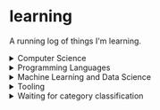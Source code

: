 # learning
A running log of things I'm learning.

<details>
  <summary>Computer Science</summary>

### Problem Solving and learning
|Resource|Progress|
|---|---|
|[Article: Problem Solving Skills](https://ryanstutorials.net/problem-solving-skills/)|✅|
|[Article: Techniques for Efficiently Learning Programming Languages](https://www.flyingmachinestudios.com/programming/learn-programming-languages-efficiently/)|✅|
|[Video: How might we learn?](https://andymatuschak.org/hmwl/)|✅|

### General Computer Science
|Resource|Progress|
|---|---|
|[Effective Computation in Physics]()`5/10 chapters`|⬜|

### Maths must
	
|Resource|Progress|
|---|---|
|[Course: Stanford CS109 Probability for Computer Scientists](https://www.youtube.com/watch?v=2MuDZIAzBMY&list=PLoROMvodv4rOpr_A7B9SriE_iZmkanvUg)`0/29 lectures`|⬜|
|[Book: A First Course in Probability, by Sheldon Ross](https://chengzhaoxi.xyz/download/pdf/book/A-First-Course-in-Probability.pdf)`0/10 chapters`|⬜|
|[Course: Introduction to Probability](https://uni.dcdev.ro/y2s2/ps/Introduction%20to%20Probability%20by%20Joseph%20K.%20Blitzstein,%20Jessica%20Hwang%20(z-lib.org).pdf)`0/13 chapters`|⬜|
|[Course: An Introduction to Statistical Learning ](https://www.youtube.com/watch?v=LvySJGj-88U&list=PLoROMvodv4rPP6braWoRt5UCXYZ71GZIQ)|
|---|---|
|[Course: Linear Algebra](https://ocw.mit.edu/courses/18-06-linear-algebra-spring-2010/video_galleries/video-lectures/)`0/34 lectures`|⬜|


### Maths complementary
|[Course: An Introduction to Statistical Learning with Applications in Python](https://www.youtube.com/watch?v=LvySJGj-88U&list=PLoROMvodv4rPP6braWoRt5UCXYZ71GZIQ)|⬜|
|[Datacamp: Foundations of Probability in Python](https://www.datacamp.com/courses/foundations-of-probability-in-python)|⬜|
|[Datacamp: Introduction to Statistics](https://www.datacamp.com/courses/introduction-to-statistics)|⬜|
|[Datacamp: Introduction to Statistics in Python](https://www.datacamp.com/courses/introduction-to-statistics-in-python)|⬜|
|[Datacamp: Hypothesis Testing in Python](https://www.datacamp.com/courses/hypothesis-testing-in-python)|⬜|
|[Datacamp: Statistical Thinking in Python (Part 1)](https://www.datacamp.com/courses/statistical-thinking-in-python-part-1)|⬜|
|[Datacamp: Statistical Thinking in Python (Part 2)](https://www.datacamp.com/courses/statistical-thinking-in-python-part-2)|⬜|
|[Datacamp: Experimental Design in Python](https://datacamp.com/courses/experimental-design-in-python)|⬜|
|[Datacamp: Practicing Statistics Interview Questions in Python](https://www.datacamp.com/courses/practicing-statistics-interview-questions-in-python)|⬜|
|[edX: Essential Statistics for Data Analysis using Excel](https://www.edx.org/course/essential-statistics-data-analysis-using-microsoft-dat222x-1)|⬜|
|[Udacity: Intro to Inferential Statistics](https://www.udacity.com/course/intro-to-inferential-statistics--ud201)|⬜|
|[MIT 18.06 Linear Algebra, Spring 2005](https://www.youtube.com/playlist?list=PLE7DDD91010BC51F8)|⬜|
|[Udacity: Eigenvectors and Eigenvalues](https://www.udacity.com/course/eigenvectors-and-eigenvalues--ud104)|⬜|
|[Udacity: Linear Algebra Refresher](https://www.udacity.com/course/linear-algebra-refresher-course--ud953)|⬜|
|[Youtube: Essence of linear algebra](https://www.youtube.com/playlist?list=PLZHQObOWTQDPD3MizzM2xVFitgF8hE_ab)|⬜|

### Databases
|Resource|Progress|
|---|---|

</details>

<details>
  <summary>Programming Languages</summary>

### Python Programming

|Resource|Progress|
|---|---|
|[Book: Learning Scientific Programming with Python](https://scipython.com/books/book2/)`0/10 chapters`|⬜|
|[Book: From Python to Numpy](https://www.labri.fr/perso/nrougier/from-python-to-numpy/)`0/10 chapters`|⬜|

</details>

<details>
  <summary>Machine Learning and Data Science</summary>

### Data Science
|Resource|Progress|
|---|---|
|[Interactive: DataWars Practice Data Sciencewith Real Life Projects](https://www.datawars.io/#features)|⬜|

### Machine Learning System Design
|Resource|Progress|
|---|---|
|[Book: Designing Machine Learning Systems](https://www.oreilly.com/library/view/designing-machine-learning/9781098107956/)|⬜|
|[Book: Designing Machine Learning Systems]()|⬜|
|[Neetcode: System Design for Beginners](https://neetcode.io/courses/system-design-for-beginners/0)|⬜|
|[Neetcode: System Design Interview](https://neetcode.io/courses/system-design-interview)|⬜|
|[Datacamp: Customer Analytics & A/B Testing in Python](https://www.datacamp.com/courses/customer-analytics-ab-testing-in-python)|⬜|
|[Datacamp: A/B Testing in Python](https://www.datacamp.com/courses/ab-testing-in-python)|⬜|
|[Udacity: A/B Testing](https://www.udacity.com/course/ab-testing--ud257)|⬜|
|[Datacamp: MLOps Concepts](https://www.datacamp.com/courses/mlops-concepts)|⬜|
|[Datacamp: Machine Learning Monitoring Concepts](https://www.datacamp.com/courses/machine-learning-monitoring-concepts)|⬜|

### Traditional Machine Learning

|Resource|Progress|
|---|---|
|[Book: Artificial Intelligence: A modern approach](https://aima.cs.berkeley.edu)`0/26 lessons`|⬜|
|[StatQuest: A Gentle Introduction to Machine Learning](https://www.youtube.com/watch?v=Gv9_4yMHFhI&list=PLblh5JKOoLUICTaGLRoHQDuF_7q2GfuJF&index=2)`0/104 lessons`|⬜|
|[Course: Introduction to Machine Learning](https://sebastianraschka.com/blog/2021/ml-course.html)`0/6 lessons`|⬜|
|[Book: Hands-On Machine Learning with Scikit-Learn, Keras, and TensorFlow, 2nd Edition](https://www.oreilly.com/library/view/hands-on-machine-learning/9781492032632/)|⬜|
|[Book: A Machine Learning Primer](https://www.confetti.ai/assets/ml-primer/ml_primer.pdf)|⬜|
|[Book: Grokking Machine Learning](https://www.manning.com/books/grokking-machine-learning)|⬜|
|[Book: The StatQuest Illustrated Guide To Machine Learning](https://www.amazon.com/StatQuest-Illustrated-Guide-Machine-Learning/dp/B0BLM4TLPY)|⬜|
|[Book: Machine Learning: A Probabilistic Perspective](https://probml.github.io/pml-book/book0.html)|⬜|
|[Book: Probabilistic Machine Learning: An Introduction](https://probml.github.io/pml-book/book1.html)|⬜|
|[Book: Probabilistic Machine Learning: Advanced Topics](https://probml.github.io/pml-book/book2.html)|⬜|
|[Book: Information Theory, Inference and Learning Algorithms](https://www.amazon.com/Information-Theory-Inference-Learning-Algorithms/dp/0521642981)|⬜|
|[Datacamp: Ensemble Methods in Python](https://www.datacamp.com/courses/ensemble-methods-in-python)|⬜|
|[Datacamp: Extreme Gradient Boosting with XGBoost](https://www.datacamp.com/courses/extreme-gradient-boosting-with-xgboost)|⬜|
|[Datacamp: Clustering Methods with SciPy](https://www.datacamp.com/courses/clustering-methods-with-scipy)|⬜|
|[Datacamp: Unsupervised Learning in Python](https://www.datacamp.com/courses/unsupervised-learning-in-python)|⬜|
|[Udacity: Segmentation and Clustering](https://www.udacity.com/course/segmentation-and-clustering--ud981)|⬜|
|[edX: Implementing Predictive Analytics with Spark in Azure HDInsight](https://www.edx.org/course/implementing-predictive-analytics-spark-microsoft-dat202-3x-2)|⬜|
|[Datacamp: Supervised Learning with scikit-learn](https://www.datacamp.com/courses/supervised-learning-with-scikit-learn)|⬜|
|[Datacamp: Machine Learning with Tree-Based Models in Python](https://www.datacamp.com/courses/machine-learning-with-tree-based-models-in-python)|⬜|
|[Datacamp: Linear Classifiers in Python](https://www.datacamp.com/courses/linear-classifiers-in-python)|⬜|
|[Datacamp: Model Validation in Python](https://www.datacamp.com/courses/model-validation-in-python)|⬜|
|[Datacamp: Hyperparameter Tuning in Python](https://www.datacamp.com/courses/hyperparameter-tuning-in-python)|⬜|
|[Datacamp: HR Analytics in Python: Predicting Employee Churn](https://www.datacamp.com/courses/hr-analytics-in-python-predicting-employee-churn)|⬜|
|[Datacamp: Predicting Customer Churn in Python](https://www.datacamp.com/courses/predicting-customer-churn-in-python)|⬜|
|[Datacamp: Dimensionality Reduction in Python](https://www.datacamp.com/courses/dimensionality-reduction-in-python)|⬜|
|[Datacamp: Preprocessing for Machine Learning in Python](https://www.datacamp.com/courses/preprocessing-for-machine-learning-in-python)|⬜|
|[Datacamp: Data Types for Data Science](https://www.datacamp.com/courses/data-types-for-data-science)|⬜|
|[Datacamp: Cleaning Data in Python](https://www.datacamp.com/courses/cleaning-data-in-python)|⬜|
|[Datacamp: Feature Engineering for Machine Learning in Python](https://www.datacamp.com/courses/feature-engineering-for-machine-learning-in-python)|⬜|
|[Datacamp: Predicting CTR with Machine Learning in Python](https://www.datacamp.com/courses/predicting-ctr-with-machine-learning-in-python)|⬜|
|[Datacamp: Intro to Financial Concepts using Python](https://www.datacamp.com/courses/intro-to-financial-concepts-using-python)|⬜|
|[Datacamp: Fraud Detection in Python](https://www.datacamp.com/courses/fraud-detection-in-python)|⬜|


### Deep Learning

|Resource|Progress|
|---|---|
|[Course: Deep Learning for Computer Vision](https://www.youtube.com/playlist?list=PLzUTmXVwsnXod6WNdg57Yc3zFx_f-RYsq)`0/16 lectures`|⬜|
|[Course: Deep Learning for Computer Vision - Notes](https://cs231n.github.io/classification/)`0/16 lectures`|⬜|
|[Course: Practical Deep Learning](https://course.fast.ai)`0/25 lectures`|⬜|
|[Course: Introduction to Deep Learning](https://sebastianraschka.com/blog/2021/dl-course.html)`0/5 lessons`|⬜|
|[Course: Deep Learning Fundamentals](https://lightning.ai/courses/deep-learning-fundamentals/)`0/10 lessons`|⬜|
|[Book: Dive into Deep Learning](https://d2l.ai/chapter_installation/index.html)`0/23 chapters`|⬜|
|[Full Stack Deep Learning Bootcamp by Berkeley (https://fullstackdeeplearning.com/course/2022/)|⬜|
|[Article: An overview of gradient descent optimization algorithms](https://www.ruder.io/optimizing-gradient-descent)|⬜|
|[Book: Make Your Own Neural Network](https://www.amazon.com/Make-Your-Own-Neural-Network/dp/1530826608)|⬜|
|[Fast.ai: Practical Deep Learning for Coder (Part 1)](https://course.fast.ai/)|⬜|
|[Fast.ai: Practical Deep Learning for Coder (Part 2)](https://course.fast.ai/Lessons/part2.html) `9, 13,14,17,18(48:10),19`|⬜|
|[Datacamp: Convolutional Neural Networks for Image Processing](https://www.datacamp.com/courses/convolutional-neural-networks-for-image-processing)|⬜|
|[Karpathy: Neural Networks: Zero to Hero](https://github.com/karpathy/nn-zero-to-hero/)|⬜|
|[Article: Weight Initialization in Neural Networks: A Journey From the Basics to Kaiming](https://towardsdatascience.com/weight-initialization-in-neural-networks-a-journey-from-the-basics-to-kaiming-954fb9b47c79)|⬜|
|[Article: Things that confused me about cross-entropy](https://chris-said.io/2020/12/26/two-things-that-confused-me-about-cross-entropy/)|⬜|
|[Course: Probabilistic Graphical Models Specialization by Coursera](https://www.coursera.org/specializations/probabilistic-graphical-models)|

### Natural Language Processing

|Resource|Progress|
|---|---|
|[Course: Natural Language Processing with Deep Learning by Stanford](https://www.youtube.com/playlist?list=PLU40WL8Ol94IJzQtileLTqGZuXtGlLMP_)`0/19 lessons`|⬜|
|[Book: Natural Language Processing with Transformers](https://transformersbook.com/)|⬜|
|[Stanford CS224U: Natural Language Understanding \| Spring 2019](https://www.youtube.com/playlist?list=PLoROMvodv4rObpMCir6rNNUlFAn56Js20)|⬜|
|[Stanford CS224N: Stanford CS224N: NLP with Deep Learning \| Winter 2019](https://www.youtube.com/playlist?list=PLoROMvodv4rOhcuXMZkNm7j3fVwBBY42z)|⬜|
|[CMU: Low-resource NLP Bootcamp 2020](https://www.youtube.com/playlist?list=PL8PYTP1V4I8A1CpCzURXAUa6H4HO7PF2c)|⬜|
|[CMU Multilingual NLP 2020](http://demo.clab.cs.cmu.edu/11737fa20/)|⬜|
|[Datacamp: Feature Engineering for NLP in Python](https://www.datacamp.com/courses/feature-engineering-for-nlp-in-python)|⬜|
|[Datacamp: Natural Language Processing Fundamentals in Python](https://www.datacamp.com/courses/natural-language-processing-fundamentals-in-python)|⬜|
|[Datacamp: Regular Expressions in Python](https://www.datacamp.com/courses/regular-expressions-in-python)|⬜|
|[Datacamp: RNN for Language Modeling](https://www.datacamp.com/courses/recurrent-neural-networks-for-language-modeling-in-python)|⬜|
|[Datacamp: Natural Language Generation in Python](https://www.datacamp.com/courses/natural-language-generation-in-python)|⬜|
|[Datacamp: Building Chatbots in Python](https://www.datacamp.com/courses/building-chatbots-in-python)|⬜|
|[Datacamp: Sentiment Analysis in Python](https://www.datacamp.com/courses/sentiment-analysis-in-python)|⬜|
|[Datacamp: Machine Translation in Python](https://www.datacamp.com/courses/machine-translation-in-python)|⬜|
|[Article: The Unreasonable Effectiveness of Collocations](https://opensourceconnections.com/blog/2019/05/16/unreasonable-effectiveness-of-collocations/)|⬜|
|[Article: FuzzyWuzzy: Fuzzy String Matching in Python](https://chairnerd.seatgeek.com/fuzzywuzzy-fuzzy-string-matching-in-python/#)|⬜|
|[Article: Transformers: Origins](https://mark-riedl.medium.com/transformers-origins-1db4bdfcb3d1)|⬜|

#### Research Papers
|Resource|Progress|
|---|---|
|[Text Classification Algorithms: A Survey](https://arxiv.org/abs/1904.08067)|⬜|
|[Deep Learning Based Text Classification: A Comprehensive Review](https://arxiv.org/abs/2004.03705)|⬜|
|[Compression of Deep Learning Models for Text: A Survey](https://arxiv.org/abs/2008.05221)|⬜|
|[A Survey on Text Classification: From Shallow to Deep Learning](https://arxiv.org/pdf/2008.00364.pdf)|⬜|
|[A Survey of Transformers](https://arxiv.org/abs/2106.04554)|⬜|
|[AMMUS : A Survey of Transformer-based Pretrained Models in Natural Language Processing](https://arxiv.org/abs/2108.05542)|⬜|
|[Graph Neural Networks for Natural Language Processing: A Survey](https://arxiv.org/abs/2106.06090)|⬜|
|[A Survey of Data Augmentation Approaches for NLP](https://arxiv.org/abs/2105.03075)|⬜|
|[A Survey on Recent Approaches for Natural Language Processing in Low-Resource Scenarios](https://aclanthology.org/2021.naacl-main.201.pdf)|⬜|
|[Evaluation of Text Generation: A Survey](https://arxiv.org/pdf/2006.14799.pdf) |⬜|
|[A Survey of Transfer learning In NLP](https://arxiv.org/pdf/2007.04239.pdf)|⬜|
|[A Systematic Survey of Prompting Methods in NLP](https://arxiv.org/pdf/2107.13586.pdf)|⬜|

### Generative AI

#### LLM Theory

|Resource|Progress|
|---|---|
|[Book: Hands-On Large Language Models: Language Understanding and Generation](https://www.amazon.com/Hands-Large-Language-Models-Understanding/dp/1098150961)|⬜|
|[Book: AI Engineering: Building Applications with Foundation Models](https://www.amazon.com/AI-Engineering-Building-Applications-Foundation/dp/1098166302)|⬜|
|[Book: Designing Large Language Model Applications](https://www.oreilly.com/library/view/designing-large-language/9781098150495/)|⬜|
|[Book: Large Language Models: A Deep Dive: Bridging Theory and Practice](https://www.amazon.com/Large-Language-Models-Bridging-Practice/dp/3031656466)|⬜|
|[Book: Reinforcement Learning: An Introduction](http://incompleteideas.net/book/the-book-2nd.html)|⬜|
|[Course: Introduction to Reinforcement Learning by DeepMind](https://www.youtube.com/watch?v=2pWv7GOvuf0&list=PLqYmG7hTraZDM-OYHWgPebj2MfCFzFObQ)`0/10 lectures`|⬜|
|[Book: A Little Bit of Reinforcement Learning from Human Feedback](https://rlhfbook.com/)|⬜|
|[Book: Deep reinforcement learning - Spinning Up in Deep RL](https://spinningup.openai.com/en/latest/)|⬜|
|[Stanford CS236: Deep Generative Models](https://www.youtube.com/playlist?list=PLoROMvodv4rPOWA-omMM6STXaWW4FvJT8)|⬜| 
|[Course: Full Stack LLM Bootcamp](https://fullstackdeeplearning.com/llm-bootcamp/)|⬜|
|[Article: You could have designed state of the art Positional Encoding](https://fleetwood.dev/posts/you-could-have-designed-SOTA-positional-encoding)|⬜|
|[Article: From Digits to Decisions: How Tokenization Impacts Arithmetic in LLMs](https://huggingface.co/spaces/huggingface/number-tokenization-blog)|⬜|
|[Article: SolidGoldMagikarp (plus, prompt generation)](https://www.lesswrong.com/posts/aPeJE8bSo6rAFoLqg/solidgoldmagikarp-plus-prompt-generation)|⬜|
|[Article: Sampling for Text Generation](https://huyenchip.com/2024/01/16/sampling.html)|⬜|
|[Article: Scaling test-time compute - a Hugging Face Space by HuggingFaceH4](https://huggingface.co/spaces/HuggingFaceH4/blogpost-scaling-test-time-compute)|⬜|
|[Article: DeepSeek R1's recipe to replicate o1 and the future of reasoning LMs](https://www.interconnects.ai/p/deepseek-r1-recipe-for-o1)|⬜|
|[Article: The Illustrated DeepSeek-R1](https://newsletter.languagemodels.co/p/the-illustrated-deepseek-r1)|⬜|
|[Article: A Visual Guide to Reasoning LLMs](https://newsletter.maartengrootendorst.com/p/a-visual-guide-to-reasoning-llms)|⬜|
|[Article: Mamba Explained](https://thegradient.pub/mamba-explained/)|⬜|
|[Article: A Visual Guide to Mamba and State Space Models](https://newsletter.maartengrootendorst.com/p/a-visual-guide-to-mamba-and-state)|⬜|
|[Article: Patterns and Messages - Part 1 - The Missing Subscript](https://mccormickml.com/2025/02/18/patterns-and-messages-part-1-wo-i/)|⬜|
|[Article: How text diffusion works](https://pierce.dev/notes/how-text-diffusion-works/)|⬜|
|[Article: The Big LLM Architecture Comparison](https://magazine.sebastianraschka.com/p/the-big-llm-architecture-comparison)|⬜|
|[DeepLearning.AI: Pretraining LLMs](https://www.deeplearning.ai/short-courses/pretraining-llms)|⬜|
|[DeepLearning.AI: Reinforcement Learning from Human Feedback](https://www.deeplearning.ai/short-courses/reinforcement-learning-from-human-feedback)|⬜|
|[Karpathy: Intro to Large Language Models](https://www.youtube.com/watch?v=zjkBMFhNj_g) `1hr`|⬜|
|[Karpathy: Let's build the GPT Tokenizer](https://www.youtube.com/watch?v=zduSFxRajkE) `2hr13m`|⬜|
|[Karpathy: Let's reproduce GPT-2 (124M)](https://www.youtube.com/watch?v=l8pRSuU81PU) `4hr1m`|⬜|
|[Youtube: A Hackers' Guide to Language Models](https://www.youtube.com/watch?v=jkrNMKz9pWU) `1hr30m`|⬜|
|[Karpathy: Deep Dive into LLMs like ChatGPT](https://www.youtube.com/watch?v=7xTGNNLPyMI) `3h31m`|⬜|
|[Youtube: 5 Years of GPTs with Finbarr Timbers](https://www.youtube.com/watch?v=YA0pzBYAV2Q&list=PLKlhhkvvU8-YxMP9hjEYJTJDCaGszrJIh&index=8&t=43s) `55m`|⬜|
|[Youtube: Stanford CS229 I Machine Learning I Building Large Language Models (LLMs)](https://www.youtube.com/watch?v=9vM4p9NN0Ts) `1h44m`|⬜|
|[Youtube: LLaMA explained: KV-Cache, Rotary Positional Embedding, RMS Norm, Grouped Query Attention, SwiGLU](https://www.youtube.com/watch?v=Mn_9W1nCFLo) `1h10m`|⬜|
|[Youtube: CMU Advanced NLP Fall 2024 (7): Prompting and Complex Reasoning](https://www.youtube.com/watch?v=1Faf1cTe3T8&list=PL8PYTP1V4I8D4BeyjwWczukWq9d8PNyZp&index=2)|⬜|
|[Youtube: CMU Advanced NLP Fall 2024 (6): Instruction Tuning](https://www.youtube.com/watch?v=iWcGS0gCL1E&list=PL8PYTP1V4I8D4BeyjwWczukWq9d8PNyZp&index=3)|⬜|
|[Youtube: CMU Advanced NLP Fall 2024 (12): Domain Specific Modeling: Code and Math](https://www.youtube.com/watch?v=qHNUVpKO2dc&list=PL8PYTP1V4I8D4BeyjwWczukWq9d8PNyZp&index=4)|⬜|
|[Youtube: CMU Advanced NLP Fall 2024 (15): Tool Use and LLM Agent Basics](https://www.youtube.com/watch?v=a3SjRsqV9ZA&list=PL8PYTP1V4I8D4BeyjwWczukWq9d8PNyZp&index=16)|⬜|
|[Youtube: CMU Advanced NLP Fall 2024 (14): Ensembling and Mixture of Experts](https://www.youtube.com/watch?v=E4Rg4qTw4xw&list=PL8PYTP1V4I8D4BeyjwWczukWq9d8PNyZp&index=15)|⬜|
|[Youtube: A little guide to building Large Language Models in 2024](https://www.youtube.com/watch?v=2-SPH9hIKT8) `1h15m`|⬜|
|[Youtube: How to approach post-training for AI applications](https://www.youtube.com/watch?v=grpc-Wyy-Zg) `22m`|⬜|
|[Youtube: Speculations on Test-Time Scaling (o1) `47m`](https://www.youtube.com/watch?v=6PEJ96k1kiw)|⬜|
|[Youtube: DeepSeek-R1: Incentivizing Reasoning Capability in LLMs via Reinforcement Learning](https://youtu.be/XMnxKGVnEUc) `1h19m`|⬜|
|[Youtube: How DeepSeek Changes the LLM Story](https://www.youtube.com/watch?v=0eMzc-WnBfQ)|⬜|
|[Youtube: MIT EI seminar, Hyung Won Chung from OpenAI. "Don't teach. Incentivize."](https://www.youtube.com/watch?v=kYWUEV_e2ss) `35m`|⬜|
|[Youtube: How I use LLMs](https://youtu.be/EWvNQjAaOHw) `2h7m`|⬜|
|[Youtube: Simple Diffusion Language Models](https://youtu.be/WjAUX23vgfg)|⬜|
|[Youtube: Introduction to Reasoning LLMs](https://www.youtube.com/watch?v=AZhUhGsgz4s) `1hr`|⬜|
|[Youtube: Zed Inferred: Diffusion Language Models](https://youtu.be/oot4O9wMohw?list=LL)|⬜|

#### Multi-modality

|Resource|Progress|
|---|---|
|[Article: Understanding Multimodal LLMs](https://magazine.sebastianraschka.com/p/understanding-multimodal-llms)|⬜|
|[Article: GPT-4 Vision Alternatives](https://blog.roboflow.com/gpt-4-vision-alternatives/)|⬜|
|[Article: Computer-Using Agent](https://openai.com/index/computer-using-agent/)|⬜|
|[Article: Flow Matching in 5 Minutes](https://nrehiew.github.io/blog/flow_matching/)|⬜|
|[Youtube: AI Visions Live \| Merve Noyan \| Open-source Multimodality](https://www.youtube.com/watch?v=_TlhKHTgWjY) `54m`|⬜|
|[DeepLearning.AI: How Diffusion Models Work](https://www.deeplearning.ai/short-courses/how-diffusion-models-work/)|⬜|
|[DeepLearning.AI: Prompt Engineering for Vision Models](https://www.deeplearning.ai/short-courses/prompt-engineering-for-vision-models/)|⬜|
|[DeepLearning.AI: Building Multimodal Search and RAG](https://www.deeplearning.ai/short-courses/building-multimodal-search-and-rag/)|⬜|
|[Pinecone: Embedding Methods for Image Search](https://www.pinecone.io/learn/series/image-search/)|0/8|
|[Youtube: Lesson 9A 2022 - Stable Diffusion deep dive](https://youtu.be/0_BBRNYInx8)|⬜|
|[Article: Diffusion models are autoencoders](https://sander.ai/2022/01/31/diffusion.html)|⬜|
|[Article: Diffusion Language Models](https://sander.ai/2023/01/09/diffusion-language.html)|⬜|
|[Article: Guidance: a cheat code for diffusion models](https://sander.ai/2022/05/26/guidance.html)|⬜|
|[Article: Perspectives on diffusion](https://sander.ai/2023/07/20/perspectives.html)|⬜|
|[Article: The geometry of diffusion guidance](https://sander.ai/2023/08/28/geometry.html)|⬜|
|[Article: Diffusion is spectral autoregression](https://sander.ai/2024/09/02/spectral-autoregression.html)|⬜|
|[Article: Generative modelling in latent space](https://sander.ai/2025/04/15/latents.html)|⬜|
|[Article: Voice AI & Voice Agents - An Illustrated Primer](https://voiceaiandvoiceagents.com/)|⬜|
|[Youtube: Sander Dieleman - Generative modelling through iterative refinement](https://www.youtube.com/watch?v=9BHQvQlsVdE)|⬜|
|[Speech AI models: an introduction](https://thomwolf.io/blog/speech-ai.html)|⬜|


#### Information Retrieval / RAG

| Resource | Progress |
|---|---|
|[Introduction to Information Retrieval](https://nlp.stanford.edu/IR-book/information-retrieval-book.html)|⬜|
| [Article: Pretrained Transformer Language Models for Search - part 1](https://blog.vespa.ai/pretrained-transformer-language-models-for-search-part-1/#) |⬜|
| [Article: Pretrained Transformer Language Models for Search - part 2](https://blog.vespa.ai/pretrained-transformer-language-models-for-search-part-2/)  |⬜|
| [Article: Pretrained Transformer Language Models for Search - part 3](https://blog.vespa.ai/pretrained-transformer-language-models-for-search-part-3)   |⬜|
| [Article: Pretrained Transformer Language Models for Search - part 4](https://blog.vespa.ai/pretrained-transformer-language-models-for-search-part-4)  |⬜|
|[Article: How not to use BERT for Document Ranking](https://bergum.medium.com/how-not-to-use-bert-for-search-ranking-4586716428d9)|⬜|
| [Article: Understanding LanceDB's IVF-PQ index](https://lancedb.github.io/lancedb/concepts/index_ivfpq/)|⬜|     
| [Article: A little pooling goes a long way for multi-vector representations](https://www.answer.ai/posts/colbert-pooling.html)|⬜|
|[Article: Levels of Complexity: RAG Applications](https://jxnl.github.io/blog/writing/2024/02/28/levels-of-complexity-rag-applications/)|⬜|
|[Article: Systematically Improving Your RAG](https://jxnl.github.io/blog/writing/2024/05/22/systematically-improving-your-rag/)|⬜|
|[Article: Stop using LGTM@Few as a metric (Better RAG)](https://jxnl.github.io/blog/writing/2024/02/05/when-to-lgtm-at-k/)|⬜|
|[Article: Low-Hanging Fruit for RAG Search](https://jxnl.github.io/blog/writing/2024/05/11/low-hanging-fruit-for-rag-search/)|⬜|
|[Article: What AI Engineers Should Know about Search](https://softwaredoug.com/blog/2024/06/25/what-ai-engineers-need-to-know-search)|⬜|
|[Article: Evaluating Chunking Strategies for Retrieval](https://research.trychroma.com/evaluating-chunking)|⬜|
|[Article: Sentence Embeddings. Introduction to Sentence Embeddings](https://osanseviero.github.io/hackerllama/blog/posts/sentence_embeddings/)|⬜|
|[Article: LambdaMART in Depth](https://softwaredoug.com/blog/2022/01/17/lambdamart-in-depth)|⬜|
|[Article: Guided Generation with Outlines](https://medium.com/canoe-intelligence-technology/guided-generation-with-outlines-c09a0c2ce9eb)|⬜|
|[Article: RAG tricks from the trenches](https://duarteocarmo.com/blog/rag-tricks-from-the-trenches)|⬜|
|[Article: Retrieval 101](https://isaacflath.com/blog/blog_post?fpath=posts%2F2025-03-17-Retrieval101.ipynb)|⬜|
|[Arxiv: Ragas: Automated Evaluation of Retrieval Augmented Generation](https://arxiv.org/abs/2309.15217)|⬜|
| [Course: Fullstack Retrieval](https://community.fullstackretrieval.com/)|⬜|
|[DeepLearning.AI: Building and Evaluating Advanced RAG Applications](https://www.deeplearning.ai/short-courses/building-evaluating-advanced-rag/)|⬜|
|[DeepLearning.AI: Vector Databases: from Embeddings to Applications](https://www.deeplearning.ai/short-courses/vector-databases-embeddings-applications/)|⬜|
|[DeepLearning.AI: Advanced Retrieval for AI with Chroma](https://www.deeplearning.ai/short-courses/advanced-retrieval-for-ai/)|⬜|
|[DeepLearning.AI: Prompt Compression and Query Optimization](https://www.deeplearning.ai/short-courses/prompt-compression-and-query-optimization/)|⬜|
|[DeepLearning.AI: Large Language Models with Semantic Search](https://www.deeplearning.ai/short-courses/large-language-models-semantic-search) `1hr`|⬜|
|[DeepLearning.AI: Building Applications with Vector Databases](https://www.deeplearning.ai/short-courses/building-applications-vector-databases/)|⬜|
|[DeepLearning.AI: Knowledge Graphs for RAG](https://www.deeplearning.ai/short-courses/knowledge-graphs-rag/)|⬜|
|[DeepLearning.AI: Preprocessing Unstructured Data for LLM Applications](https://www.deeplearning.ai/short-courses/preprocessing-unstructured-data-for-llm-applications/)|⬜|
|[DeepLearning.AI: Embedding Models: From Architecture to Implementation](https://www.deeplearning.ai/short-courses/embedding-models-from-architecture-to-implementation)|⬜|
|[DeepLearning.AI: Retrieval Optimization - From Tokenization to Vector Quantization](https://www.deeplearning.ai/short-courses/retrieval-optimization-from-tokenization-to-vector-quantization/)|⬜|
|[Pinecone: Vector Databases in Production for Busy Engineers](https://www.pinecone.io/learn/series/vector-databases-in-production-for-busy-engineers/)|⬜|
|[Pinecone: Retrieval Augmented Generation](https://www.pinecone.io/learn/series/rag/)|⬜|
|[Pinecone: Faiss: The Missing Manual](https://www.pinecone.io/learn/series/faiss/)|⬜|
|[Pinecone: Natural Language Processing for Semantic Search](https://www.pinecone.io/learn/series/nlp/)|0/13|
|[Youtube: Systematically improving RAG applications](https://youtu.be/RrDBV6odPKo?list=PLgIaq8VgndJvXkDSeReTl2u4rQMShkZ6V)|⬜|
|[Youtube: Back to Basics for RAG w/ Jo Bergum](https://www.youtube.com/watch?v=nc0BupOkrhI&list=PLgIaq8VgndJvXkDSeReTl2u4rQMShkZ6V&index=2)|⬜|
|[Youtube: Beyond the Basics of Retrieval for Augmenting Generation (w/ Ben Clavié)](https://www.youtube.com/watch?v=0nA5QG3087g&t=1287s)|⬜|
|[Youtube: RAG From Scratch](https://www.youtube.com/playlist?list=PLfaIDFEXuae2LXbO1_PKyVJiQ23ZztA0x) `14/14`|⬜|
|[Youtube: CMU Advanced NLP Fall 2024 (10): Retrieval and RAG](https://www.youtube.com/watch?v=KfQaYk4k9eM&list=PL8PYTP1V4I8D4BeyjwWczukWq9d8PNyZp&index=6) `1h17m`|⬜|
|[Guidance: Token Healing](https://github.com/guidance-ai/guidance/blob/main/notebooks/tutorials/token_healing.ipynb)|⬜|
|[Youtube: What You See Is What You Search: Vision Language Models for PDF Retrieval [Jo Bergum]](https://youtu.be/qrbQUU4TrLM)|⬜|

#### Agentic Engineering

|Resource|Progress|
|---|---|
|[Berkeley: CS294/194-196 Large Language Model Agents](https://www.youtube.com/playlist?list=PLS01nW3RtgopsNLeM936V4TNSsvvVglLc) `0/14 lectures`|⬜|
|[Berkeley: Advanced LLM Agents MOOC](https://www.youtube.com/playlist?list=PLS01nW3RtgorL3AW8REU9nGkzhvtn6Egn) `0/12 lectures`|⬜|
|[Article: Tool Invocation - Demonstrating the Marvel of GPT's Flexibility](https://blog.jnbrymn.com/2024/01/30/the-marvel-of-GPT-generality.html)|⬜|
|[Article: Introducing smolagents, a simple library to build agents](https://huggingface.co/blog/smolagents)|⬜|
|[Article: What Problem Does The Model Context Protocol Solve?](https://www.aihero.dev/what-problem-does-model-context-protocol-solve)|⬜|
|[Article: Don’t Build Multi-Agents](https://cognition.ai/blog/dont-build-multi-agents)|⬜|
|[Article: Coding Agents 101: The Art of Actually Getting Things Done](https://devin.ai/agents101)|⬜|
|[Anthropic: Building effective agents](https://www.anthropic.com/research/building-effective-agents)|⬜|
|[Anthropic: Building Effective Agents Cookbook](https://github.com/anthropics/anthropic-cookbook/tree/main/patterns/agents)|⬜|
|[OpenAI: Assistants & Agents Build Hour](https://vimeo.com/showcase/11333741/video/990334325)|⬜|
|[OpenAI: Function Calling Build Hour](https://vimeo.com/showcase/11333741/video/952127114)|⬜|
|[DeepLearning.AI: Functions, Tools and Agents with LangChain](https://www.deeplearning.ai/short-courses/functions-tools-agents-langchain/)|⬜|
|[DeepLearning.AI: Building Agentic RAG with LlamaIndex](https://www.deeplearning.ai/short-courses/building-agentic-rag-with-llamaindex/)|⬜|
|[DeepLearning.AI: Multi AI Agent Systems with crewAI](https://www.deeplearning.ai/short-courses/multi-ai-agent-systems-with-crewai/)|⬜|
|[DeepLearning.AI: Building Towards Computer Use with Anthropic](https://www.deeplearning.ai/short-courses/building-towards-computer-use-with-anthropic/)|⬜|
|[DeepLearning.AI: Practical Multi AI Agents and Advanced Use Cases with crewAI](https://www.deeplearning.ai/short-courses/practical-multi-ai-agents-and-advanced-use-cases-with-crewai/)|⬜|
|[DeepLearning.AI: LLMs as Operating Systems: Agent Memory](https://www.deeplearning.ai/short-courses/llms-as-operating-systems-agent-memory/)|⬜|
|[DeepLearning.AI: Serverless Agentic Workflows with Amazon Bedrock](https://www.deeplearning.ai/short-courses/serverless-agentic-workflows-with-amazon-bedrock/)|⬜|
|[DeepLearning.AI: AI Agentic Design Patterns with AutoGen](https://www.deeplearning.ai/short-courses/ai-agentic-design-patterns-with-autogen/)|⬜|
|[DeepLearning.AI: AI Agents in LangGraph](https://www.deeplearning.ai/short-courses/ai-agents-in-langgraph/)|⬜|
|[DeepLearning.AI: Building Your Own Database Agent](https://www.deeplearning.ai/short-courses/building-your-own-database-agent/)|⬜|
|[DeepLearning.AI: Function-Calling and Data Extraction with LLMs](https://www.deeplearning.ai/short-courses/function-calling-and-data-extraction-with-llms/) `59m`|⬜|
|[DeepLearning.AI: Evaluating AI Agents](https://www.deeplearning.ai/short-courses/evaluating-ai-agents/) `2h16m`|⬜|
|[DeepLearning.AI: Build Apps with Windsurf’s AI Coding Agents](https://www.deeplearning.ai/short-courses/build-apps-with-windsurfs-ai-coding-agents/) `1h10m`|⬜|
|[DeepLearning.AI: Building AI Browser Agents](https://www.deeplearning.ai/short-courses/building-ai-browser-agents)|⬜|
|[Huggingface: Agents Course](https://huggingface.co/learn/agents-course/unit1/messages-and-special-tokens#base-models-vs-instruct-models)|Unit 1|
|[Youtube: How to Evaluate Agents: Galileo’s Agentic Evaluations in Action](https://www.youtube.com/watch?v=QvStk5G8BZw)|⬜|
|[Youtube: Agent Response \| LangSmith Evaluation - Part 24](https://youtu.be/NbQKDfSw3gM?list=PLfaIDFEXuae0um8Fj0V4dHG37fGFU8Q5S)|⬜|
|[Youtube: Single Step \| LangSmith Evaluation - Part 25](https://youtu.be/AVPflFmRkd4?list=PLfaIDFEXuae0um8Fj0V4dHG37fGFU8Q5S)|⬜|
|[Youtube: Agent Trajectory \| LangSmith Evaluation - Part 26](https://youtu.be/pvlT056DAHs?list=PLfaIDFEXuae0um8Fj0V4dHG37fGFU8Q5S)|⬜|
|[Youtube: Evaluating Agents and Assistants: The AI Conference](https://www.youtube.com/watch?v=6uXWhmDRcMc)|⬜|
|[Youtube: How to Build, Evaluate, and Iterate on LLM Agents](https://youtu.be/0pnEUAwoDP0)|⬜|
|[Youtube: Mem0: Building AI Agents with Scalable Long-Term Memory](https://www.youtube.com/watch?v=EE4pvOEAjXc)|⬜|


#### Context Engineering

|Resource|Progress|
|---|---|
|[Article: OpenAI Prompt Engineering](https://platform.openai.com/docs/guides/prompt-engineering)|⬜|
|[Article: Prompting Fundamentals and How to Apply them Effectively](https://eugeneyan.com/writing/prompting/)|⬜|
|[Article: How I came in first on ARC-AGI-Pub using Sonnet 3.5 with Evolutionary Test-time Compute](https://params.com/@jeremy-berman/arc-agi)|⬜|
|[Anthropic Courses](https://github.com/anthropics/courses)|⬜|
|[Anthropic: The Claude in Amazon Bedrock Course](https://www.anthropic.com/aws-reinvent-2024/course)|⬜|
|[Article: Prompt Engineering(Liliang Weng)](https://lilianweng.github.io/posts/2023-03-15-prompt-engineering/)|⬜|
|[Article: Prompt Engineering 201: Advanced methods and toolkits](https://amatria.in/blog/prompt201)|⬜|
|[Article: Optimizing LLMs for accuracy](https://platform.openai.com/docs/guides/optimizing-llm-accuracy)|⬜|
|[Article: Primers • Prompt Engineering](https://aman.ai/primers/ai/prompt-engineering/)|⬜|
|[Article: Anyscale Endpoints: JSON Mode and Function calling Features](https://www.anyscale.com/blog/anyscale-endpoints-json-mode-and-function-calling-features)|⬜|
|[Article: Guided text generation with Large Language Models](https://medium.com/productizing-language-models/guided-text-generation-with-large-language-models-d88fc3dcf4c)|⬜|
|[Anthropic: AI Fluency](https://www.anthropic.com/ai-fluency)|⬜|
|[Book: Prompt Engineering for LLMs](https://www.oreilly.com/library/view/prompt-engineering-for/9781098156145/)|⬜|
|[DeepLearning.AI: Reasoning with o1](https://www.deeplearning.ai/short-courses/reasoning-with-o1/)|⬜|
|[OpenAI: Reasoning with o1 Build Hour](https://vimeo.com/showcase/11333741/video/1018737829)|⬜|
|[DeepLearning.AI: ChatGPT Prompt Engineering for Developers](https://www.deeplearning.ai/short-courses/chatgpt-prompt-engineering-for-developers/)|⬜|
|[DeepLearning.AI: Prompt Engineering with Llama 2 & 3](https://www.deeplearning.ai/short-courses/prompt-engineering-with-llama-2/)|⬜|
|[Wandb: LLM Engineering: Structured Outputs](https://www.wandb.courses/courses/steering-language-models)|⬜|
|[Series: Prompt injection](https://simonwillison.net/series/prompt-injection/)|⬜|
|[Youtube: Prompt Engineering Overview](https://www.youtube.com/watch?v=dOxUroR57xs) |⬜|
|[Youtube: Prompt Engineering Workshop](https://youtu.be/htBTho6oEJA) |⬜|

#### Quantization
|Resource|Progress|
|---|---|
|[Article: Quantization Fundamentals with Hugging Face](https://www.deeplearning.ai/short-courses/quantization-fundamentals-with-hugging-face/)|⬜|
|[DeepLearning.AI: Quantization in Depth](https://www.deeplearning.ai/short-courses/quantization-in-depth/)|⬜|
|[DeepLearning.AI: Introduction to On-Device AI](https://www.deeplearning.ai/short-courses/introduction-to-on-device-ai/)|⬜|
|[Article: A Visual Guide to Quantization](https://newsletter.maartengrootendorst.com/p/a-visual-guide-to-quantization)|⬜|
|[Article: QLoRA and 4-bit Quantization](https://mccormickml.com/2024/09/14/qlora-and-4bit-quantization/)|⬜|
|[Article: Understanding AI/LLM Quantisation Through Interactive Visualisations](https://smcleod.net/2024/07/understanding-ai/llm-quantisation-through-interactive-visualisations/)|⬜|
|[Youtube: CMU Advanced NLP Fall 2024 (11): Distillation, Quantization, and Pruning](https://www.youtube.com/watch?v=DvVGkj4zhVU&list=PL8PYTP1V4I8D4BeyjwWczukWq9d8PNyZp&index=5)|⬜|
|[Article: LLM.int8() and Emergent Features](https://timdettmers.com/2022/08/17/llm-int8-and-emergent-features/)|⬜|

#### Distributed Training

|Resource|Progress|
|---|---|
|[PyTorch in One Hour: From Tensors to Training Neural Networks on Multiple GPUs](https://sebastianraschka.com/teaching/pytorch-1h/) `0/9 lessons`|⬜|
|[Youtube: Slaying OOMs with PyTorch FSDP and torchao](https://youtu.be/UvRl4ansfCg)|⬜|
|[Youtube: Distributed Training with PyTorch: complete tutorial with cloud infrastructure and code](https://youtu.be/toUSzwR0EV8)|⬜|
|[Youtube: How DDP works \|\| Distributed Data Parallel ](https://youtu.be/bwNtfxEDjGA)|⬜|
|[Youtube: FSDP Explained](https://youtu.be/6pVn6khIgiI)|⬜|
|[Youtube: Lecture 48: The Ultra Scale Playbook](https://youtu.be/1E8GDR8QXKw) |⬜|
|[Youtube: Invited Talk: PyTorch Distributed (DDP, RPC) - By Facebook Research Scientist Shen Li](https://youtu.be/3XUG7cjte2U)|⬜|
|[Youtube: Unit 9 \| Techniques for Speeding Up Model Training](https://www.youtube.com/playlist?list=PLaMu-SDt_RB403GN5DU7NYVoVmO5Vsgkh)|⬜|
|[Article: A Short Guide to PyTorch DDP](https://blog.hpc.qmul.ac.uk/pytorch-ddp/)|⬜|
|[Article: Scaling Deep Learning with PyTorch: Multi-Node and Multi-GPU Training Explained (with Code)](https://medium.com/@ashraf.kasem.94.0/scaling-deep-learning-with-pytorch-multi-node-and-multi-gpu-training-explained-with-code-ece8f03ea59b)|⬜|
|[Article: Accelerating PyTorch Model Training](https://magazine.sebastianraschka.com/p/accelerating-pytorch-model-training)|⬜|
|[Article: Meet Horovod: Uber’s Open Source Distributed Deep Learning Framework for TensorFlow](https://www.uber.com/blog/horovod/)|⬜|
|[Article: Distributed data parallel training in Pytorch](https://yangkky.github.io/2019/07/08/distributed-pytorch-tutorial.html)|⬜|
|[Article: Training on Multiple GPUs](https://d2l.ai/chapter_computational-performance/multiple-gpus.html)|⬜|


#### Parallel Computing

|Resource|Progress|
|---|---|
|[Udacity: Intro to Parallel Programming](https://www.youtube.com/playlist?list=PLAwxTw4SYaPnFKojVQrmyOGFCqHTxfdv2) |⬜|
|[Book: Programming Massively Parallel Processors: A Hands-on Approach](https://www.amazon.com/Programming-Massively-Parallel-Processors-Hands/dp/0124159923)|Ch. 2|
|[Youtube: GPU Puzzles: Let's Play](https://youtu.be/K4T-YwsOxrM)|⬜|

#### Inference Optimization

|Resource|Progress|
|---|---|
|[Article: How to make LLMs go fast](https://vgel.me/posts/faster-inference/)|⬜|
|[Article: In the Fast Lane! Speculative Decoding - 10x Larger Model, No Extra Cost](https://docs.titanml.co/blog/speculative-decoding-unleashed/)|⬜|
|[Article: Accelerating Generative AI with PyTorch II: GPT, Fast](https://pytorch.org/blog/accelerating-generative-ai-2/)|⬜|
|[Article: Harmonizing Multi-GPUs: Efficient Scaling of LLM Inference](https://docs.titanml.co/blog/multi-gpu/)|⬜|
|[Article: Multi-Query Attention is All You Need](https://fireworks.ai/blog/multi-query-attention-is-all-you-need)|⬜|
|[Article: Transformers Inference Optimization Toolset](https://astralord.github.io/posts/transformer-inference-optimization-toolset/)|⬜|
|[DeepLearning.AI: Efficiently Serving LLMs](https://www.deeplearning.ai/short-courses/efficiently-serving-llms/)|⬜|
|[Article: LLM Inference Series: 3. KV caching explained](https://medium.com/@plienhar/llm-inference-series-3-kv-caching-unveiled-048152e461c8)|⬜|
|[Article: LLM Inference Series: 4. KV caching, a deeper look](https://medium.com/@plienhar/llm-inference-series-4-kv-caching-a-deeper-look-4ba9a77746c8)|⬜|
|[Article: LLM Inference Series: 5. Dissecting model performance](https://medium.com/@plienhar/llm-inference-series-5-dissecting-model-performance-6144aa93168f)|⬜|
|[Article: Transformer Inference Arithmetic](https://kipp.ly/transformer-inference-arithmetic/)|⬜|
|[Article: Optimizing AI Inference at Character.AI](https://research.character.ai/optimizing-inference/)|⬜|
|[Article: Optimizing AI Inference at Character.AI (Part Deux)](https://research.character.ai/optimizing-ai-inference-at-character-ai-part-deux/)|⬜|
|[Article: llama.cpp guide - Running LLMs locally, on any hardware, from scratch](https://blog.steelph0enix.dev/posts/llama-cpp-guide/)|⬜|
|[Article: Domain specific architectures for AI inference](https://fleetwood.dev/posts/domain-specific-architectures)|⬜|
|[Youtube: SBTB 2023: Charles Frye, Parallel Processors: Past & Future Connections Between LLMs and OS Kernels](https://www.youtube.com/watch?v=VxFtHqlMv8c)|⬜|
|[Youtube: Deploying Fine-Tuned Models](https://youtu.be/GzEcyBykkdo)|⬜|
|[Article: Compiling ML models to C for fun](https://bernsteinbear.com/blog/compiling-ml-models/)|⬜|
|[Article: How to Optimize a CUDA Matmul Kernel for cuBLAS-like Performance: a Worklog](https://siboehm.com/articles/22/CUDA-MMM)|⬜|

#### Evals and Guardrails

|Resource|Progress|
|---|---|
|[Article: Your AI Product Needs Evals](https://hamel.dev/blog/posts/evals)|⬜|
|[Article: Task-Specific LLM Evals that Do & Don't Work](https://eugeneyan.com/writing/evals/)|⬜|
|[Article: Evaluation & Hallucination Detection for Abstractive Summaries](https://eugeneyan.com/writing/abstractive/)|⬜|
|[Article: Aligning LLM as judge with human evaluators](https://blog.ragas.io/aligning-llm-as-judge-with-human-evaluators)|⬜|
|[Article: Hard-Earned Lessons from 2 Years of Improving AI Applications](https://blog.ragas.io/hard-earned-lessons-from-2-years-of-improving-ai-applications)|⬜|
|[Article: Evaluating Long-Context Question & Answer Systems](https://eugeneyan.com/writing/qa-evals/)|⬜|
|[DeepLearning.AI: Automated Testing for LLMOps](https://www.deeplearning.ai/short-courses/automated-testing-llmops/)|⬜|
|[DeepLearning.AI: Red Teaming LLM Applications](https://www.deeplearning.ai/short-courses/red-teaming-llm-applications/)|⬜|
|[DeepLearning.AI: Evaluating and Debugging Generative AI Models Using Weights and Biases](https://www.deeplearning.ai/short-courses/evaluating-debugging-generative-ai/)|⬜|
|[DeepLearning.AI: Quality and Safety for LLM Applications](https://www.deeplearning.ai/short-courses/quality-safety-llm-applications/)|⬜|
|[OpenAI: Evals Build Hour](https://vimeo.com/showcase/11333741/video/1023317525)|⬜|
|[Youtube: Instrumenting & Evaluating LLMs](https://youtu.be/SnbGD677_u0) |⬜|
|[Youtube: LLM Eval For Text2SQL](https://youtu.be/UGmenkjGXqM?list=PLgIaq8VgndJvt-HKMHPXehyJNNXQsAVHD) |⬜|
|[Youtube: A Deep Dive on LLM Evaluation](https://youtu.be/IsZVCnViwhk?list=PLgIaq8VgndJvt-HKMHPXehyJNNXQsAVHD) |⬜|

### Finetuning and Distillation

|Resource|Progress|
|---|---|
|[Article: Tokenization Gotchas](https://hamel.dev/notes/llm/finetuning/tokenizer_gotchas.html)|⬜|
|[Article: Practical Tips for Finetuning LLMs Using LoRA (Low-Rank Adaptation)](https://magazine.sebastianraschka.com/p/practical-tips-for-finetuning-llms)|⬜|
|[OpenAI: GPT-4o mini Fine-Tuning Build Hour](https://vimeo.com/showcase/11333741/video/995989828)|⬜|
|[OpenAI: Distillation Build Hour](https://vimeo.com/showcase/11333741/video/1029408095)|⬜|
|[Article: How to Generate and Use Synthetic Data for Finetuning](https://eugeneyan.com/writing/synthetic/)|⬜|
|[DeepLearning.AI: Finetuning Large Language Models](https://www.deeplearning.ai/short-courses/finetuning-large-language-models/)|⬜|
|[Youtube: Fine-Tuning with Axolotl](https://youtu.be/mmsa4wDsiy0?list=PLgIaq8VgndJtZ_G6gxyuhHGLUy9zXV9JC) |⬜|
|[Youtube: Creating, Curating, and Cleaning Data for LLMs](https://youtu.be/HEGaei7k0zE?list=PLgIaq8VgndJtZ_G6gxyuhHGLUy9zXV9JC) |⬜|
|[Youtube: Best Practices For Fine Tuning Mistral](https://youtu.be/Z_oWzTuljss?list=PLgIaq8VgndJtZ_G6gxyuhHGLUy9zXV9JC) |⬜|
|[Youtube: Fine Tuning OpenAI Models - Best Practices](https://youtu.be/Q0GSZD0Na1s?list=PLgIaq8VgndJtZ_G6gxyuhHGLUy9zXV9JC)|⬜|
|[Youtube: When and Why to Fine Tune an LLM](https://youtu.be/cPn0nHFsvFg) |⬜|
|[Youtube: Napkin Math For Fine Tuning Pt. 1 w/Johno Whitaker](https://youtu.be/-2ebSQROew4)|⬜|
|[Youtube: Napkin Math For Fine Tuning Pt. 2 w/Johno Whitaker](https://youtu.be/u2fJ6K8FjS8)|⬜|
|[Youtube: Fine Tuning LLMs for Function Calling w/Pawel Garback](https://youtu.be/SEZ7j31u67A) |⬜|
|[Youtube: From Prompt to Model: Fine-tuning when you've already deployed LLMs in prod w/Kyle Corbitt](https://youtu.be/4EPZZkVrXC4) |⬜|
|[Youtube: Why Fine Tuning is Dead w/Emmanuel Ameisen](https://youtu.be/h1c_jmk97Ss) |⬜|
|[Benchmarking QLoRA+FSDP](https://github.com/AnswerDotAI/fsdp_qlora/blob/main/benchmarks_03_2024.md)|⬜|

#### LLM System Design

|Resource|Progress|
|---|---|
|[Article: What We’ve Learned From A Year of Building with LLMs](https://applied-llms.org/)|⬜|
|[Article: Data Flywheels for LLM Applications](https://www.sh-reya.com/blog/ai-engineering-flywheel/)|⬜|
|[Article: LLM From the Trenches: 10 Lessons Learned Operationalizing Models at GoDaddy](https://www.godaddy.com/resources/news/llm-from-the-trenches-10-lessons-learned-operationalizing-models-at-godaddy#h-3-prompts-aren-t-portable-across-models)|⬜|
|[Article: Emerging UX Patterns for Generative AI Apps & Copilots](https://www.tidepool.so/blog/emerging-ux-patterns-for-generative-ai-apps-copilots)|⬜|
|[Article: The Novice's LLM Training Guide](https://rentry.co/llm-training)|⬜|
|[Article: Pushing ChatGPT's Structured Data Support To Its Limits](https://minimaxir.com/2023/12/chatgpt-structured-data/)|⬜|
|[Article: GPTed: using GPT-3 for semantic prose-checking](https://vgel.me/posts/gpted-launch/)|⬜|
|[Article: Don't worry about LLMs](https://vickiboykis.com/2024/05/20/dont-worry-about-llms/)|⬜|
|[Article: Things we learned about LLMs in 2024](https://simonwillison.net/2024/Dec/31/llms-in-2024/)|⬜|
|[Article: Data acquisition strategies for AI-first start-ups](https://press.airstreet.com/p/data-acquisition-strategies-for-ai?utm_source=substack&utm_medium=email)|⬜|
|[Article: All about synthetic data generation](https://blog.ragas.io/all-about-synthetic-data-generation)|⬜|
|[DeepLearning.AI: Building Systems with the ChatGPT API](https://www.deeplearning.ai/short-courses/building-systems-with-chatgpt/)|⬜|
|[DeepLearning.AI: Building Generative AI Applications with Gradio](https://www.deeplearning.ai/short-courses/building-generative-ai-applications-with-gradio/)|⬜|
|[DeepLearning.AI: Open Source Models with Hugging Face](https://www.deeplearning.ai/short-courses/open-source-models-hugging-face/)|⬜|
|[DeepLearning.AI: Getting Started with Mistral](https://www.deeplearning.ai/short-courses/getting-started-with-mistral/)|⬜|
|[LLMOps: Building with LLMs](https://www.comet.com/site/llm-course/)|⬜|
|[LLM Bootcamp - Spring 2023](https://fullstackdeeplearning.com/llm-bootcamp/spring-2023/)|⬜|
|[Youtube: A Survey of Techniques for Maximizing LLM Performance](https://www.youtube.com/watch?v=ahnGLM-RC1Y)|⬜|
|[Youtube: Building Blocks for LLM Systems & Products: Eugene Yan](https://www.youtube.com/watch?v=LzeC1AQ-U5o)|⬜|
|[Youtube: Building LLM Applications](https://www.youtube.com/playlist?list=PLgIaq8VgndJtrxcelEdnXbvh9fXMHeAps)|0/8|
|[Article: Emerging Architectures for LLM Applications](https://a16z.com/emerging-architectures-for-llm-applications/)|⬜|
|[Article: Patterns for Building LLM-based Systems & Products](https://eugeneyan.com/writing/llm-patterns/)|⬜|
|[DeepLearning.AI: LLMOps](https://www.deeplearning.ai/short-courses/llmops/)|⬜|
|[DeepLearning.AI: Serverless LLM apps with Amazon Bedrock](https://www.deeplearning.ai/short-courses/serverless-llm-apps-amazon-bedrock/)|⬜|
|[Youtube: Getting the Most Out of Your LLM Experiments](https://youtu.be/IfcDvtl6Z1Y) `48m`|⬜|

</details>

<details>
  <summary>Tooling</summary>
	
### VIM

|Resource|Progress|
|---|---|
|[Videos: Vim Novice Videos](http://derekwyatt.org/vim/tutorials/novice/)`0/9`|⬜|
|[Videos: Vim Intermediate Videos](http://derekwyatt.org/vim/tutorials/intermediate/)`0/7`|⬜|
|[Videos: Vim Advanced Videos](http://derekwyatt.org/vim/tutorials/advanced/)`0/4`|⬜|
|[Article: Why, oh WHY, do those #?@! nutheads use vi?](http://www.viemu.com/a-why-vi-vim.html)|⬜|

### PKM Tana
|Resource|Progress|
|---|---|
|[Youtube:How to Setup Tana in Minutes (Tana Beginner's Guide)](https://www.youtube.com/watch?v=pms07e4GEDo) |⬜|
|[Youtube:Learn Tana - Full Course for Beginners Tutorial](https://www.youtube.com/watch?v=Vlr2fNHqJWM) |⬜|
|[Youtube:Tana Tour with Andrea Grimsdatter Stallvik: Simple Student Workflows](https://www.youtube.com/watch?v=t-YpMobjMTI) |⬜|
|[Youtube:A Tour of Mark's Tana Setup]([https://www.youtube.com/watch?v=pms07e4GEDo](https://www.youtube.com/watch?v=K_m7YVqIgXo)) |⬜|
|[Youtube:100 TANA TIPS: Full 46-Minute Tana Beginner Course](https://www.youtube.com/watch?v=bdqf2u0iRS8)|⬜|
|[Youtube:Tanacast 01: Agents, Voice, Automation, AI-powered Daily Nodes](https://www.youtube.com/watch?v=P3n93hhEOkE)|⬜|
|[Youtube:Tanacast 02. Building AGENT in Tana from scratch](https://www.youtube.com/watch?v=rjAqcva5-2A)|⬜|
|[Article:My PKM System in Tana](https://medium.com/@bri-ballard/my-pkm-system-in-tana-4a8a8551bf02)|✅|
|[Article:How Tana is helping me rethink my Futures research workflow.](https://medium.com/foresight-toolstack/how-tana-is-helping-me-rethink-my-futures-research-workflow-3595ed9857a7)|✅|
|[Youtube:How CTOs Use Tana: 5 Genius Workflows](https://www.youtube.com/watch?v=Htp7OBBZc54)|✅|

### Tutti Frutti
|Resource|Progress|
|---|---|
|[Videos: The best tech talks for developers](https://dev.tube)|⬜|
|[Article: Agile software development articles(https://gojko.net/lists/agile.html)]|⬜|

</details>



<details>
  <summary>Waiting for category classification</summary>
- https://deep-learning-drizzle.github.io
- https://www.cs.ox.ac.uk/teaching/courses/
- https://huyenchip.com/mlops/
- https://huyenchip.com/2018/03/30/guide-to-Artificial-Intelligence-Stanford.html
- https://libroslibertarios.com.ar/economia/inicial/?mpage=3
 
</details>



